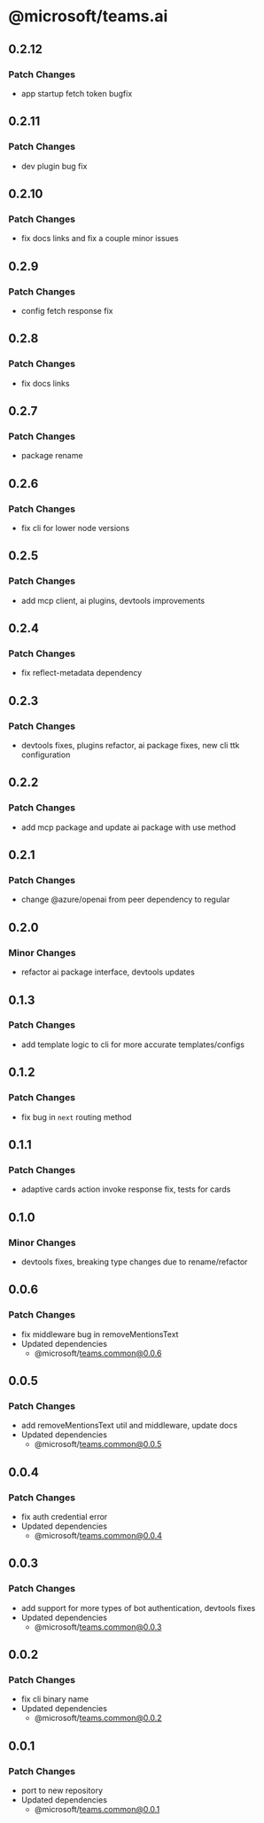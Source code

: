 # @microsoft/teams.ai

## 0.2.12

### Patch Changes

-   app startup fetch token bugfix

## 0.2.11

### Patch Changes

-   dev plugin bug fix

## 0.2.10

### Patch Changes

-   fix docs links and fix a couple minor issues

## 0.2.9

### Patch Changes

-   config fetch response fix

## 0.2.8

### Patch Changes

-   fix docs links

## 0.2.7

### Patch Changes

-   package rename

## 0.2.6

### Patch Changes

-   fix cli for lower node versions

## 0.2.5

### Patch Changes

-   add mcp client, ai plugins, devtools improvements

## 0.2.4

### Patch Changes

-   fix reflect-metadata dependency

## 0.2.3

### Patch Changes

-   devtools fixes, plugins refactor, ai package fixes, new cli ttk configuration

## 0.2.2

### Patch Changes

-   add mcp package and update ai package with use method

## 0.2.1

### Patch Changes

-   change @azure/openai from peer dependency to regular

## 0.2.0

### Minor Changes

-   refactor ai package interface, devtools updates

## 0.1.3

### Patch Changes

-   add template logic to cli for more accurate templates/configs

## 0.1.2

### Patch Changes

-   fix bug in `next` routing method

## 0.1.1

### Patch Changes

-   adaptive cards action invoke response fix, tests for cards

## 0.1.0

### Minor Changes

-   devtools fixes, breaking type changes due to rename/refactor

## 0.0.6

### Patch Changes

-   fix middleware bug in removeMentionsText
-   Updated dependencies
    -   @microsoft/teams.common@0.0.6

## 0.0.5

### Patch Changes

-   add removeMentionsText util and middleware, update docs
-   Updated dependencies
    -   @microsoft/teams.common@0.0.5

## 0.0.4

### Patch Changes

-   fix auth credential error
-   Updated dependencies
    -   @microsoft/teams.common@0.0.4

## 0.0.3

### Patch Changes

-   add support for more types of bot authentication, devtools fixes
-   Updated dependencies
    -   @microsoft/teams.common@0.0.3

## 0.0.2

### Patch Changes

-   fix cli binary name
-   Updated dependencies
    -   @microsoft/teams.common@0.0.2

## 0.0.1

### Patch Changes

-   port to new repository
-   Updated dependencies
    -   @microsoft/teams.common@0.0.1
